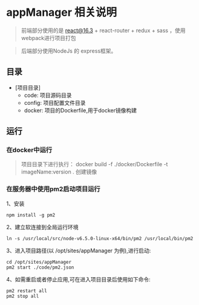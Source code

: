 # appManager 相关说明

> 前端部分使用的是 react@16.3 + react-router + redux + sass ，使用webpack进行项目打包

> 后端部分使用NodeJs 的 express框架。


## 目录

* [项目目录]
    * code: 项目源码目录
    * config: 项目配置文件目录
    * docker: 项目的Dockerfile,用于docker镜像构建


## 运行
### 在docker中运行

> 项目目录下进行执行： docker build -f ./docker/Dockerfile -t imageName:version .  创建镜像


### 在服务器中使用pm2启动项目运行

1、安装
```
npm install -g pm2
```

2、建立软连接到全局运行环境
```
ln -s /usr/local/src/node-v6.5.0-linux-x64/bin/pm2 /usr/local/bin/pm2
```

3、进入项目路径(以 /opt/sites/appManager 为例),进行启动:
```
cd /opt/sites/appManager
pm2 start ./code/pm2.json
```

4、如需重启或者停止应用,可在进入项目目录后使用如下命令:
```
pm2 restart all
pm2 stop all
```
